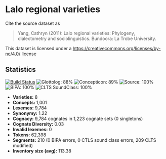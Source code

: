 # Lalo regional varieties

Cite the source dataset as

> Yang, Cathryn (2011): Lalo regional varieties: Phylogeny, dialectometry and sociolinguistics. Bundoora: La Trobe University.

This dataset is licensed under a https://creativecommons.org/licenses/by-nc/4.0/ license

## Statistics


[![Build Status](https://travis-ci.org/lexibank/yanglalo.svg?branch=master)](https://travis-ci.org/lexibank/yanglalo)
![Glottolog: 88%](https://img.shields.io/badge/Glottolog-88%25-yellowgreen.svg "Glottolog: 88%")
![Concepticon: 89%](https://img.shields.io/badge/Concepticon-89%25-yellowgreen.svg "Concepticon: 89%")
![Source: 100%](https://img.shields.io/badge/Source-100%25-brightgreen.svg "Source: 100%")
![BIPA: 100%](https://img.shields.io/badge/BIPA-100%25-brightgreen.svg "BIPA: 100%")
![CLTS SoundClass: 100%](https://img.shields.io/badge/CLTS%20SoundClass-100%25-brightgreen.svg "CLTS SoundClass: 100%")

- **Varieties:** 8
- **Concepts:** 1,001
- **Lexemes:** 9,784
- **Synonymy:** 1.22
- **Cognacy:** 9,784 cognates in 1,223 cognate sets (0 singletons)
- **Cognate Diversity:** 0.03
- **Invalid lexemes:** 0
- **Tokens:** 62,398
- **Segments:** 210 (0 BIPA errors, 0 CTLS sound class errors, 209 CLTS modified)
- **Inventory size (avg):** 113.38
